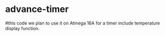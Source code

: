 # advance-timer
#this code we plan to use it on Atmega 16A for a timer include temperature display function.
